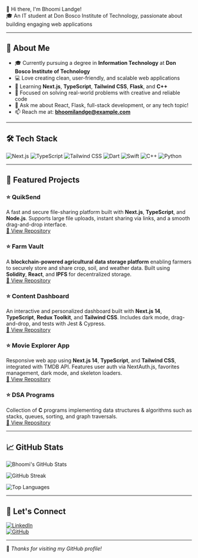  👋 Hi there, I'm Bhoomi Landge!  
🎓 An IT student at Don Bosco Institute of Technology, passionate about building engaging web applications

---

## 💫 About Me

- 🎓 Currently pursuing a degree in **Information Technology** at **Don Bosco Institute of Technology**
- 💻 Love creating clean, user-friendly, and scalable web applications
- 🌱 Learning **Next.js**, **TypeScript**, **Tailwind CSS**, **Flask**, and **C++**
- 🔭 Focused on solving real-world problems with creative and reliable code
- 💬 Ask me about React, Flask, full-stack development, or any tech topic!
- 📫 Reach me at: **bhoomilandge@example.com** 

---

## 🛠️ Tech Stack

![Next.js](https://img.shields.io/badge/-Next.js-000?logo=nextdotjs&logoColor=white&style=flat)
![TypeScript](https://img.shields.io/badge/-TypeScript-3178C6?logo=typescript&logoColor=white&style=flat)
![Tailwind CSS](https://img.shields.io/badge/-Tailwind%20CSS-38B2AC?logo=tailwind-css&logoColor=white&style=flat)
![Dart](https://img.shields.io/badge/-Dart-0175C2?logo=dart&logoColor=white&style=flat)
![Swift](https://img.shields.io/badge/-Swift-FA7343?logo=swift&logoColor=white&style=flat)
![C++](https://img.shields.io/badge/-C%2B%2B-00599C?logo=c%2B%2B&logoColor=white&style=flat)
![Python](https://img.shields.io/badge/-Python-3776AB?logo=python&logoColor=white&style=flat)

---
## 📌 Featured Projects

### ⭐ QuikSend  
A fast and secure file-sharing platform built with **Next.js**, **TypeScript**, and **Node.js**. Supports large file uploads, instant sharing via links, and a smooth drag-and-drop interface.  
[🔗 View Repository](https://github.com/Bhoomi-Landge/quiksend)

### ⭐ Farm Vault  
A **blockchain-powered agricultural data storage platform** enabling farmers to securely store and share crop, soil, and weather data. Built using **Solidity**, **React**, and **IPFS** for decentralized storage.  
[🔗 View Repository](https://github.com/Bhoomi-Landge/farm-vault)

### ⭐ Content Dashboard  
An interactive and personalized dashboard built with **Next.js 14**, **TypeScript**, **Redux Toolkit**, and **Tailwind CSS**. Includes dark mode, drag-and-drop, and tests with Jest & Cypress.  
[🔗 View Repository](https://github.com/Bhoomi-Landge/content-dashboard)

### ⭐ Movie Explorer App  
Responsive web app using **Next.js 14**, **TypeScript**, and **Tailwind CSS**, integrated with TMDB API. Features user auth via NextAuth.js, favorites management, dark mode, and skeleton loaders.  
[🔗 View Repository](https://github.com/Bhoomi-Landge/movie-explorer)

### ⭐ DSA Programs  
Collection of **C** programs implementing data structures & algorithms such as stacks, queues, sorting, and graph traversals.  
[🔗 View Repository](https://github.com/Bhoomi-Landge/DSA_programs)

---

## 📈 GitHub Stats

![Bhoomi's GitHub Stats](https://github-readme-stats.vercel.app/api?username=Bhoomi-Landge&theme=dark&hide_border=false&include_all_commits=true&count_private=true)

![GitHub Streak](https://github-readme-streak-stats.herokuapp.com/?user=Bhoomi-Landge&theme=dark&hide_border=false)

![Top Languages](https://github-readme-stats.vercel.app/api/top-langs/?username=Bhoomi-Landge&layout=compact&theme=dark&hide_border=false)

---

## 🔗 Let's Connect

[![LinkedIn](https://img.shields.io/badge/-LinkedIn-0A66C2?logo=linkedin&logoColor=white)](https://www.linkedin.com/in/bhoomi-landge/)  
[![GitHub](https://img.shields.io/badge/-GitHub-181717?logo=github&logoColor=white)](https://github.com/Bhoomi-Landge)  

---

📌 *Thanks for visiting my GitHub profile!*
